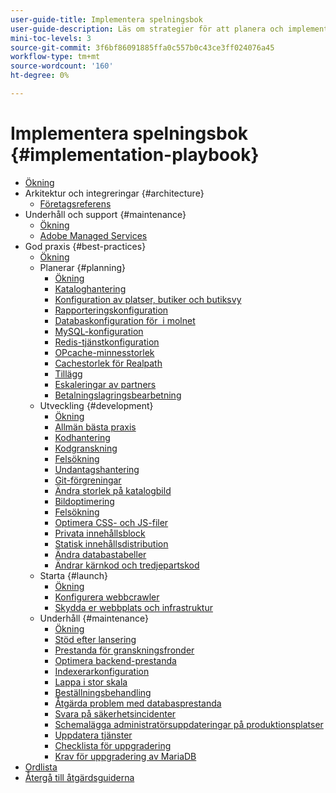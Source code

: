 ```yaml
---
user-guide-title: Implementera spelningsbok
user-guide-description: Läs om strategier för att planera och implementera en framgångsrik Adobe Commerce-webbplats.
mini-toc-levels: 3
source-git-commit: 3f6bf86091885ffa0c557b0c43ce3ff024076a45
workflow-type: tm+mt
source-wordcount: '160'
ht-degree: 0%

---
```



# Implementera spelningsbok {#implementation-playbook}

- [Ökning](overview.md)
- Arkitektur och integreringar {#architecture}
   - [Företagsreferens](architecture/enterprise-blueprint.md)
- Underhåll och support {#maintenance}
   - [Ökning](maintenance/overview.md)
   - [Adobe Managed Services](maintenance/adobe-managed-services.md)
- God praxis {#best-practices}
   - [Ökning](best-practices/phases.md)
   - Planerar {#planning}
      - [Ökning](best-practices/planning/overview.md)
      - [Kataloghantering](best-practices/planning/catalog-management.md)
      - [Konfiguration av platser, butiker och butiksvy](best-practices/planning/sites-stores-store-views.md)
      - [Rapporteringskonfiguration](best-practices/planning/reporting-configuration.md)
      - [Databaskonfiguration för &#x200B; i molnet](best-practices/planning/database-on-cloud.md)
      - [MySQL-konfiguration](best-practices/planning/mysql-configuration.md)
      - [Redis-tjänstkonfiguration](best-practices/planning/redis-service-configuration.md)
      - [OPcache-minnesstorlek](best-practices/planning/opcache-memory-size.md)
      - [Cachestorlek för Realpath](best-practices/planning/realpath-cache-size.md)
      - [Tillägg](best-practices/planning/extensions.md)
      - [Eskaleringar av partners](best-practices/planning/partner-escalation.md)
      - [Betalningslagringsbearbetning](best-practices/planning/payment-processing-storage.md)
   - Utveckling {#development}
      - [Ökning](best-practices/development/overview.md)
      - [Allmän bästa praxis](best-practices/development/general.md)
      - [Kodhantering](best-practices/development/code-management.md)
      - [Kodgranskning](best-practices/development/code-review.md)
      - [Felsökning](best-practices/development/debugging.md)
      - [Undantagshantering](best-practices/development/exception-handling.md)
      - [Git-förgreningar](best-practices/development/git-branching.md)
      - [Ändra storlek på katalogbild](best-practices/development/catalog-image-resizing.md)
      - [Bildoptimering](best-practices/development/image-optimization.md)
      - [Felsökning](best-practices/development/troubleshooting.md)
      - [Optimera CSS- och JS-filer](best-practices/development/optimize-css-js-files.md)
      - [Privata innehållsblock](best-practices/development/private-content-block-configuration.md)
      - [Statisk innehållsdistribution](best-practices/development/static-content-deployment.md)
      - [Ändra databastabeller](best-practices/development/modifying-core-and-third-party-tables.md)
      - [Ändrar kärnkod och tredjepartskod](best-practices/development/modifying-core-and-third-party-code.md)
   - Starta {#launch}
      - [Ökning](best-practices/launch/overview.md)
      - [Konfigurera webbcrawler](best-practices/launch/robots-txt.md)
      - [Skydda er webbplats och infrastruktur](best-practices/launch/security-best-practices.md)
   - Underhåll {#maintenance}
      - [Ökning](best-practices/maintenance/overview.md)
      - [Stöd efter lansering](best-practices/maintenance/post-launch.md)
      - [Prestanda för granskningsfronder](best-practices/maintenance/frontend-performance.md)
      - [Optimera backend-prestanda](best-practices/maintenance/backend-performance.md)
      - [Indexerarkonfiguration](best-practices/maintenance/indexer-configuration.md)
      - [Lappa i stor skala](best-practices/maintenance/patching-at-scale.md)
      - [Beställningsbehandling](best-practices/maintenance/order-processing-configuration.md)
      - [Åtgärda problem med databasprestanda](best-practices/maintenance/resolve-database-performance-issues.md)
      - [Svara på säkerhetsincidenter](best-practices/maintenance/respond-to-security-incident.md)
      - [Schemalägga administratörsuppdateringar på produktionsplatser](best-practices/maintenance/scheduling-admin-updates-in-production.md)
      - [Uppdatera tjänster](best-practices/maintenance/update-services.md)
      - [Checklista för uppgradering](best-practices/maintenance/upgrade-checklist.md)
      - [Krav för uppgradering av MariaDB](best-practices/maintenance/mariadb-upgrade.md)
- [Ordlista](glossary.md)
- [Återgå till åtgärdsguiderna](https://experienceleague.adobe.com/docs/commerce-operations/operational-guides/home.html)
